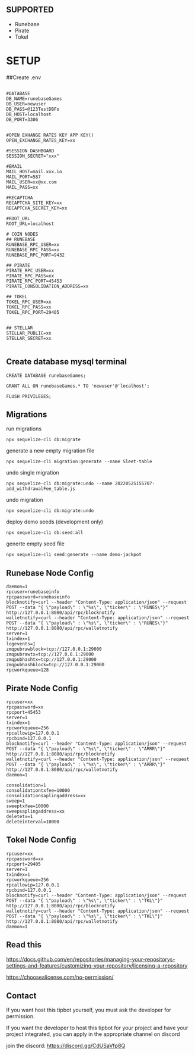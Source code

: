 ## SUPPORTED
- Runebase
- Pirate
- Tokel

# SETUP

##Create .env

```

#DATABASE
DB_NAME=runebaseGames
DB_USER=newuser
DB_PASS=@123TestDBFo
DB_HOST=localhost
DB_PORT=3306


#OPEN EXHANGE RATES KEY APP KEY()
OPEN_EXCHANGE_RATES_KEY=xx

#SESSION DASHBOARD
SESSION_SECRET="xxx"

#EMAIL
MAIL_HOST=mail.xxx.io
MAIL_PORT=587
MAIL_USER=xx@xx.com
MAIL_PASS=xx

#RECAPTCHA
RECAPTCHA_SITE_KEY=xx
RECAPTCHA_SECRET_KEY=xx

#ROOT_URL
ROOT_URL=localhost

# COIN NODES
## RUNEBASE
RUNEBASE_RPC_USER=xx
RUNEBASE_RPC_PASS=xx
RUNEBASE_RPC_PORT=9432

## PIRATE
PIRATE_RPC_USER=xx
PIRATE_RPC_PASS=xx
PIRATE_RPC_PORT=45453
PIRATE_CONSOLIDATION_ADDRESS=xx

## TOKEL
TOKEL_RPC_USER=xx
TOKEL_RPC_PASS=xx
TOKEL_RPC_PORT=29405


## STELLAR
STELLAR_PUBLIC=xx
STELLAR_SECRET=xx


```
## Create database mysql terminal
```
CREATE DATABASE runebaseGames;

GRANT ALL ON runebaseGames.* TO 'newuser'@'localhost';

FLUSH PRIVILEGES;
```

## Migrations

run migrations
````
npx sequelize-cli db:migrate
````

generate a new empty migration file
````
npx sequelize-cli migration:generate --name Sleet-table

````

undo single migration
````
npx sequelize-cli db:migrate:undo --name 20220525155707-add_withdrawalFee_table.js

````

undo migration
````
npx sequelize-cli db:migrate:undo
````

deploy demo seeds (development only)
````
npx sequelize-cli db:seed:all
````

generte empty seed file
````
npx sequelize-cli seed:generate --name demo-jackpot
````



## Runebase Node Config
```
daemon=1
rpcuser=runebaseinfo
rpcpassword=runebaseinfo
blocknotify=curl --header "Content-Type: application/json" --request POST --data "{ \"payload\" : \"%s\", \"ticker\" : \"RUNES\"}" http://127.0.0.1:8080/api/rpc/blocknotify
walletnotify=curl --header "Content-Type: application/json" --request POST --data "{ \"payload\" : \"%s\", \"ticker\" : \"RUNES\"}" http://127.0.0.1:8080/api/rpc/walletnotify
server=1
txindex=1
logevents=1
zmqpubrawblock=tcp://127.0.0.1:29000
zmqpubrawtx=tcp://127.0.0.1:29000
zmqpubhashtx=tcp://127.0.0.1:29000
zmqpubhashblock=tcp://127.0.0.1:29000
rpcworkqueue=128

```


## Pirate Node Config
```
rpcuser=xx
rpcpassword=xx
rpcport=45453
server=1
txindex=1
rpcworkqueue=256
rpcallowip=127.0.0.1
rpcbind=127.0.0.1
blocknotify=curl --header "Content-Type: application/json" --request POST --data "{ \"payload\" : \"%s\", \"ticker\" : \"ARRR\"}" http://127.0.0.1:8080/api/rpc/blocknotify
walletnotify=curl --header "Content-Type: application/json" --request POST --data "{ \"payload\" : \"%s\", \"ticker\" : \"ARRR\"}" http://127.0.0.1:8080/api/rpc/walletnotify
daemon=1

consolidation=1
consolidationtxfee=10000
consolidationsaplingaddress=xx
sweep=1
sweeptxfee=10000
sweepsaplingaddress=xx
deletetx=1
deleteinterval=10000

```

## Tokel Node Config
```
rpcuser=xx
rpcpassword=xx
rpcport=29405
server=1
txindex=1
rpcworkqueue=256
rpcallowip=127.0.0.1
rpcbind=127.0.0.1
blocknotify=curl --header "Content-Type: application/json" --request POST --data "{ \"payload\" : \"%s\", \"ticker\" : \"TKL\"}" http://127.0.0.1:8080/api/rpc/blocknotify
walletnotify=curl --header "Content-Type: application/json" --request POST --data "{ \"payload\" : \"%s\", \"ticker\" : \"TKL\"}" http://127.0.0.1:8080/api/rpc/walletnotify
daemon=1

```

## Read this

https://docs.github.com/en/repositories/managing-your-repositorys-settings-and-features/customizing-your-repository/licensing-a-repository

https://choosealicense.com/no-permission/

## Contact

If you want host this tipbot yourself, you must ask the developer for permission.

If you want the developer to host this tipbot for your project and have your project integrated, you can apply in the appropriate channel on discord

join the discord:
https://discord.gg/CdUSaVfp8Q

